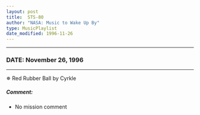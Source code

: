 ```yaml
---
layout: post
title:  STS-80
author: "NASA: Music to Wake Up By"
type: MusicPlaylist
date_modified: 1996-11-26
---
```


----
### DATE: November 26, 1996
----
✵ Red Rubber Ball by Cyrkle

##### Comment:
* No mission comment
